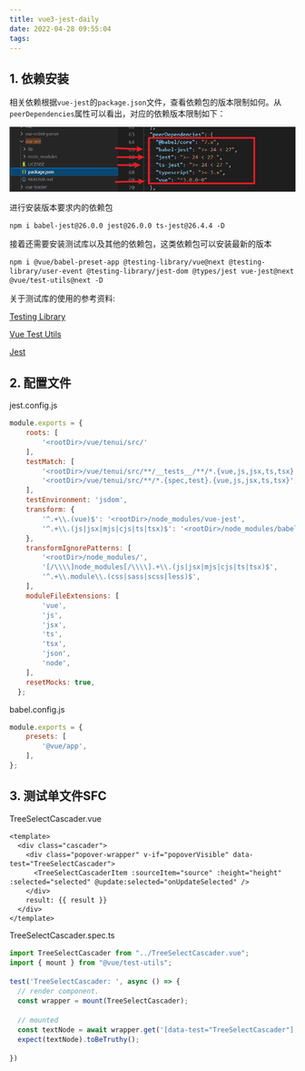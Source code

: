 ```yaml
---
title: vue3-jest-daily
date: 2022-04-28 09:55:04
tags:
---
```


## 1. 依赖安装

相关依赖根据`vue-jest`的`package.json`文件，查看依赖包的版本限制如何。从`peerDependencies`属性可以看出，对应的依赖版本限制如下：

![vue-jest-dependencies](vue3-jest-daily/vue-jest-dependencies.png)


进行安装版本要求内的依赖包
```git
npm i babel-jest@26.0.0 jest@26.0.0 ts-jest@26.4.4 -D
```

接着还需要安装测试库以及其他的依赖包，这类依赖包可以安装最新的版本
```git
npm i @vue/babel-preset-app @testing-library/vue@next @testing-library/user-event @testing-library/jest-dom @types/jest vue-jest@next @vue/test-utils@next -D
```

关于测试库的使用的参考资料:

[Testing Library](https://testing-library.com/docs/ecosystem-jest-dom/)

[Vue Test Utils](https://test-utils.vuejs.org/guide/)

[Jest](https://jestjs.io/zh-Hans/docs/getting-started)


## 2. 配置文件

jest.config.js
```js
module.exports = {
	roots: [
		'<rootDir>/vue/tenui/src/'
	],
	testMatch: [
		'<rootDir>/vue/tenui/src/**/__tests__/**/*.{vue,js,jsx,ts,tsx}',
		'<rootDir>/vue/tenui/src/**/*.{spec,test}.{vue,js,jsx,ts,tsx}',
	],
	testEnvironment: 'jsdom',
	transform: {
		'^.+\\.(vue)$': '<rootDir>/node_modules/vue-jest',
		'^.+\\.(js|jsx|mjs|cjs|ts|tsx)$': '<rootDir>/node_modules/babel-jest',
	},
	transformIgnorePatterns: [
		'<rootDir>/node_modules/',
		'[/\\\\]node_modules[/\\\\].+\\.(js|jsx|mjs|cjs|ts|tsx)$',
		'^.+\\.module\\.(css|sass|scss|less)$',
	],
	moduleFileExtensions: [
		'vue',
		'js',
		'jsx',
		'ts',
		'tsx',
		'json',
		'node',
	],
	resetMocks: true,
  };
```

babel.config.js

```js
module.exports = {
	presets: [
		'@vue/app',
	],
};
```


## 3. 测试单文件SFC

TreeSelectCascader.vue

```vue
<template>
  <div class="cascader">
    <div class="popover-wrapper" v-if="popoverVisible" data-test="TreeSelectCascader">
      <TreeSelectCascaderItem :sourceItem="source" :height="height" :selected="selected" @update:selected="onUpdateSelected" />
    </div>
    result: {{ result }}
  </div>
</template>
```

TreeSelectCascader.spec.ts

```ts
import TreeSelectCascader from "../TreeSelectCascader.vue";
import { mount } from "@vue/test-utils";

test('TreeSelectCascader: ', async () => {
  // render component.
  const wrapper = mount(TreeSelectCascader);

  // mounted
  const textNode = await wrapper.get('[data-test="TreeSelectCascader"]');
  expect(textNode).toBeTruthy();

})
```




